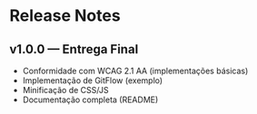 # Release Notes

## v1.0.0 — Entrega Final
- Conformidade com WCAG 2.1 AA (implementações básicas)
- Implementação de GitFlow (exemplo)
- Minificação de CSS/JS
- Documentação completa (README)
